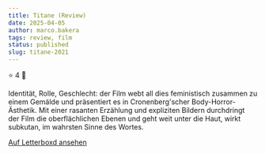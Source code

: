```yaml
---
title: Titane (Review)
date: 2025-04-05
author: marco.bakera
tags: review, film
status: published
slug: titane-2021
---
```


⭐ 4 🔄

Identität, Rolle, Geschlecht: der Film webt all dies feministisch zusammen zu einem Gemälde und präsentiert es in Cronenberg'scher Body-Horror-Ästhetik. Mit einer rasanten Erzählung und expliziten Bildern durchdringt der Film die oberflächlichen Ebenen und geht weit unter die Haut, wirkt subkutan, im wahrsten Sinne des Wortes.

[Auf Letterboxd ansehen](https://boxd.it/9jITgJ)

